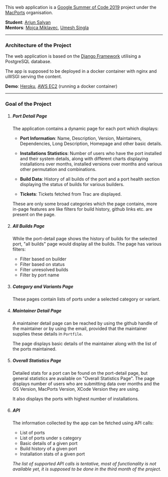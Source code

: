 This web application is a [Google Summer of Code 2019](https://summerofcode.withgoogle.com) project under the [MacPorts](https://www.macports.org) organisation.

**Student**: [Arjun Salyan](https://github.com/arjunsalyan) <br>
**Mentors**: [Mojca Miklavec](https://github.com/mojca), [Umesh Singla](https://github.com/umeshksingla) <br>
___
### Architecture of the Project

The web application is based on the [Django Framework](http://djangoproject.com) utilising a PostgreSQL database.

The app is supposed to be deployed in a docker container with nginx and uWSGI serving the content.

**Demo**: [Heroku](https://frozen-falls-98471.herokuapp.com), [AWS EC2](http://ec2-52-34-234-111.us-west-2.compute.amazonaws.com)
(running a docker container)
___


### Goal of the Project

1. ##### Port Detail Page

    The application contains a dynamic page for each port which displays:
    - **Port Information**: Name, Description, Version, Maintainers, Dependencies, Long Description, Homepage and other
    basic details.
    
    - **Installations Statistics**: Number of users who have the port installed and their system details, along with
    different charts displaying installations over months, installed versions over months and various other permutation
    and combinations.
    
    - **Build Data**: History of all builds of the port and a port health section displaying the status of builds for 
    various builders.
    
    - **Tickets**: Tickets fetched from Trac are displayed.
    
    These are only some broad categories which the page contains, more in-page features are like filters for build history,
    github links etc. are present on the page.
    
2. ##### All Builds Page
    While the port-detail page shows the history of builds for the selected port, "all builds" page would display all the
    builds. The page has various filters:
    - Filter based on builder
    - Filter based on status
    - Filter unresolved builds
    - Filter by port name
    
3. ##### Category and Variants Page
    These pages contain lists of ports under a selected category or variant.
    
4. ##### Maintainer Detail Page
    A maintainer detail page can be reached by using the github handle of the maintainer or by using the email, provided
    that the maintainer supplies these details in `Portfile`.
    
    The page displays basic details of the maintainer along with the list of the ports maintained.
    
5. ##### Overall Statistics Page

    Detailed stats for a port can be found on the port-detail page, but general statistics are available on "Overall
    Statistics Page". The page displays number of users who are submitting data over months and the OS Version, MacPorts
    Version, XCode Version they are using.
    
    It also displays the ports with highest number of installations.

6. ##### API

    The information collected by the app can be fetched using API calls:
    - List of ports
    - List of ports under s category
    - Basic details of a given port
    - Build history of a given port
    - Installation stats of a given port
    
    *The list of supported API calls is tentative, most of functionality is not available yet, it is supposed to be done
    in the third month of the project.*